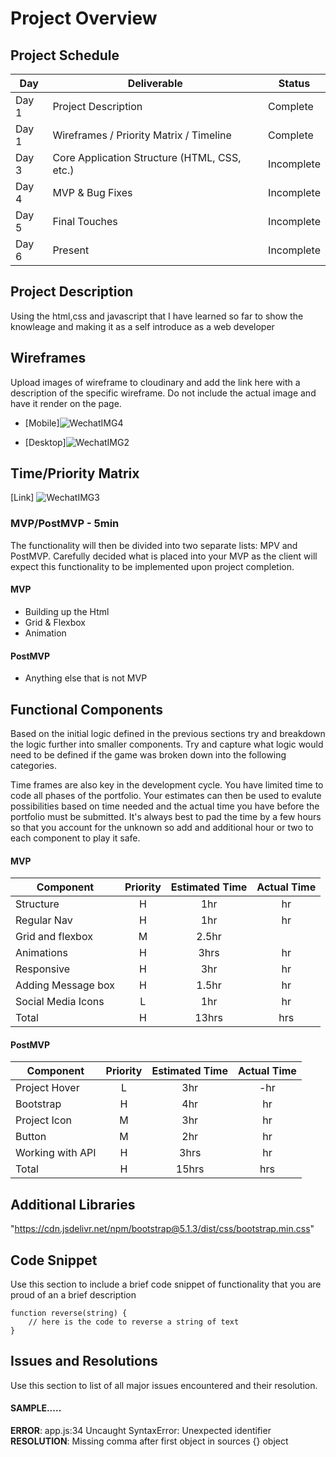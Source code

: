 # Project Overview

## Project Schedule

|  Day | Deliverable | Status
|---|---| ---|
|Day 1| Project Description | Complete
|Day 1| Wireframes / Priority Matrix / Timeline | Complete
|Day 3| Core Application Structure (HTML, CSS, etc.) | Incomplete
|Day 4| MVP & Bug Fixes | Incomplete
|Day 5| Final Touches | Incomplete
|Day 6| Present | Incomplete


## Project Description

Using the html,css and javascript that I have learned so far to show the knowleage and making it as a self introduce as a web developer


## Wireframes

Upload images of wireframe to cloudinary and add the link here with a description of the specific wireframe. Do not include the actual image and have it render on the page.  

- [Mobile]![WechatIMG4](https://user-images.githubusercontent.com/92180822/136822210-7fbef461-6db7-4ff7-8d4d-2b834e0fde54.jpeg)

- [Desktop]![WechatIMG2](https://user-images.githubusercontent.com/92180822/136822274-409c4fa8-b08e-4ae8-9394-72b69aabb49c.jpeg)



## Time/Priority Matrix 

[Link]
![WechatIMG3](https://user-images.githubusercontent.com/92180822/136822313-b7e72fae-49fc-47ac-b182-e1ed91f22e57.jpeg)


### MVP/PostMVP - 5min

The functionality will then be divided into two separate lists: MPV and PostMVP.  Carefully decided what is placed into your MVP as the client will expect this functionality to be implemented upon project completion.  

#### MVP 

- Building up the Html 
- Grid & Flexbox
- Animation

#### PostMVP 

- Anything else that is not MVP

## Functional Components

Based on the initial logic defined in the previous sections try and breakdown the logic further into smaller components.  Try and capture what logic would need to be defined if the game was broken down into the following categories.

Time frames are also key in the development cycle.  You have limited time to code all phases of the portfolio. Your estimates can then be used to evalute possibilities based on time needed and the actual time you have before the portfolio must be submitted. It's always best to pad the time by a few hours so that you account for the unknown so add and additional hour or two to each component to play it safe.

#### MVP
| Component | Priority | Estimated Time | Actual Time |
| --- | :---: |  :---: | :---: | 
| Structure | H | 1hr | hr |
| Regular Nav | H | 1hr | hr |  
| Grid and flexbox| M | 2.5hr |
| Animations | H | 3hrs|  hr | 
| Responsive | H | 3hr | hr |
| Adding Message box | H | 1.5hr|  hr | 
| Social Media Icons | L | 1hr |  hr |
| Total | H | 13hrs| hrs |

#### PostMVP
| Component | Priority | Estimated Time | Actual Time |
| --- | :---: |  :---: | :---: | 
| Project Hover | L | 3hr | -hr | hr |
| Bootstrap | H | 4hr | hr |
| Project Icon| M | 3hr | hr |
| Button| M | 2hr | hr |
| Working with API | H | 3hrs|  hr |
| Total | H | 15hrs| hrs |

## Additional Libraries
 "https://cdn.jsdelivr.net/npm/bootstrap@5.1.3/dist/css/bootstrap.min.css"
 

## Code Snippet

Use this section to include a brief code snippet of functionality that you are proud of an a brief description  

```
function reverse(string) {
	// here is the code to reverse a string of text
}
```

## Issues and Resolutions
 Use this section to list of all major issues encountered and their resolution.

#### SAMPLE.....
**ERROR**: app.js:34 Uncaught SyntaxError: Unexpected identifier                                
**RESOLUTION**: Missing comma after first object in sources {} object
